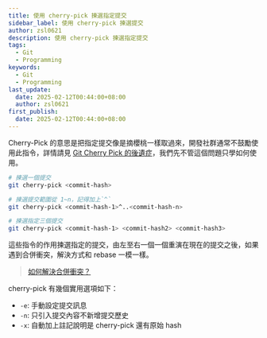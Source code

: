 ```yaml
---
title: 使用 cherry-pick 揀選指定提交
sidebar_label: 使用 cherry-pick 揀選提交
author: zsl0621
description: 使用 cherry-pick 揀選指定提交
tags:
  - Git
  - Programming
keywords:
  - Git
  - Programming
last_update:
  date: 2025-02-12T00:44:00+08:00
  author: zsl0621
first_publish:
  date: 2025-02-12T00:44:00+08:00
---
```


Cherry-Pick 的意思是把指定提交像是摘櫻桃一樣取過來，開發社群通常不鼓勵使用此指令，詳情請見 [Git Cherry Pick 的後遺症](https://blog.darkthread.net/blog/git-cherry-pick-cons/)，我們先不管這個問題只學如何使用。

```sh
# 揀選一個提交
git cherry-pick <commit-hash>

# 揀選提交範圍從 1~n，記得加上`^`
git cherry-pick <commit-hash-1>^..<commit-hash-n>

# 揀選指定三個提交
git cherry-pick <commit-hash-1> <commit-hash2> <commit-hash3>
```

這些指令的作用揀選指定的提交，由左至右一個一個重演在現在的提交之後，如果遇到合併衝突，解決方式和 rebase 一模一樣。

> [如何解決合併衝突？](../preliminaries/keyword#進階)

cherry-pick 有幾個實用選項如下：

- `-e`: 手動設定提交訊息
- `-n`: 只引入提交內容不新增提交歷史
- `-x`: 自動加上註記說明是 cherry-pick 還有原始 hash
